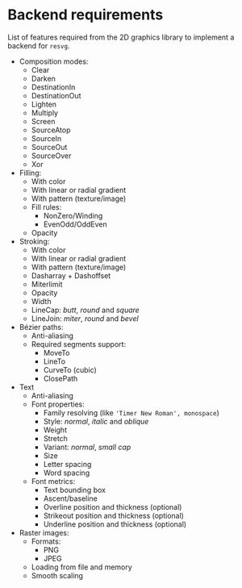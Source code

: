 # Backend requirements

List of features required from the 2D graphics library to implement a backend for `resvg`.

- Composition modes:
  - Clear
  - Darken
  - DestinationIn
  - DestinationOut
  - Lighten
  - Multiply
  - Screen
  - SourceAtop
  - SourceIn
  - SourceOut
  - SourceOver
  - Xor
- Filling:
  - With color
  - With linear or radial gradient
  - With pattern (texture/image)
  - Fill rules:
    - NonZero/Winding
    - EvenOdd/OddEven
  - Opacity
- Stroking:
  - With color
  - With linear or radial gradient
  - With pattern (texture/image)
  - Dasharray + Dashoffset
  - Miterlimit
  - Opacity
  - Width
  - LineCap: *butt*, *round* and *square*
  - LineJoin: *miter*, *round* and *bevel*
- Bézier paths:
  - Anti-aliasing
  - Required segments support:
    - MoveTo
    - LineTo
    - CurveTo (cubic)
    - ClosePath
- Text
  - Anti-aliasing
  - Font properties:
    - Family resolving (like `'Timer New Roman', monospace`)
    - Style: *normal*, *italic* and *oblique*
    - Weight
    - Stretch
    - Variant: *normal*, *small cap*
    - Size
    - Letter spacing
    - Word spacing
  - Font metrics:
    - Text bounding box
    - Ascent/baseline
    - Overline position and thickness (optional)
    - Strikeout position and thickness (optional)
    - Underline position and thickness (optional)
- Raster images:
  - Formats:
    - PNG
    - JPEG
  - Loading from file and memory
  - Smooth scaling
